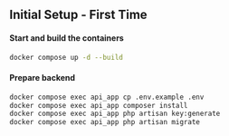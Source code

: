 ## Initial Setup - First Time

#### Start and build the containers
```bash
docker compose up -d --build
```

#### Prepare backend
```bash
docker compose exec api_app cp .env.example .env
docker compose exec api_app composer install
docker compose exec api_app php artisan key:generate
docker compose exec api_app php artisan migrate
```
